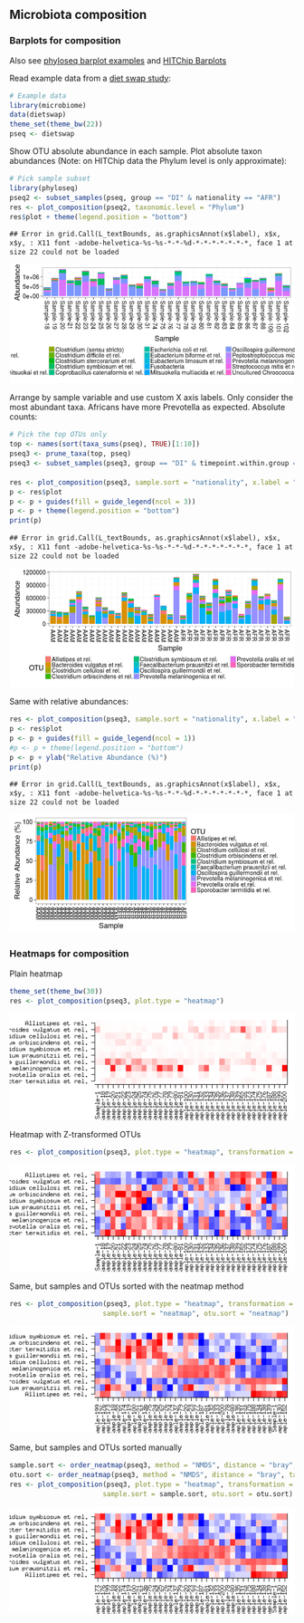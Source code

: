 ## Microbiota composition


### Barplots for composition

Also see [phyloseq barplot examples](http://joey711.github.io/phyloseq/plot_bar-examples.html) and [HITChip Barplots](Barplots.md)


Read example data from a [diet swap study](http://dx.doi.org/10.1038/ncomms7342):


```r
# Example data
library(microbiome)
data(dietswap)
theme_set(theme_bw(22))
pseq <- dietswap
```

Show OTU absolute abundance in each sample. Plot absolute taxon
abundances (Note: on HITChip data the Phylum level is only
approximate):


```r
# Pick sample subset
library(phyloseq)
pseq2 <- subset_samples(pseq, group == "DI" & nationality == "AFR")
res <- plot_composition(pseq2, taxonomic.level = "Phylum")
res$plot + theme(legend.position = "bottom")
```

```
## Error in grid.Call(L_textBounds, as.graphicsAnnot(x$label), x$x, x$y, : X11 font -adobe-helvetica-%s-%s-*-*-%d-*-*-*-*-*-*-*, face 1 at size 22 could not be loaded
```

![plot of chunk composition-example1b](figure/composition-example1b-1.png)

Arrange by sample variable and use custom X axis labels. Only consider the most abundant taxa. Africans have more Prevotella as expected. Absolute counts:


```r
# Pick the top OTUs only
top <- names(sort(taxa_sums(pseq), TRUE)[1:10])
pseq3 <- prune_taxa(top, pseq)
pseq3 <- subset_samples(pseq3, group == "DI" & timepoint.within.group == 1)

res <- plot_composition(pseq3, sample.sort = "nationality", x.label = "nationality")
p <- res$plot
p <- p + guides(fill = guide_legend(ncol = 3))
p <- p + theme(legend.position = "bottom")
print(p)
```

```
## Error in grid.Call(L_textBounds, as.graphicsAnnot(x$label), x$x, x$y, : X11 font -adobe-helvetica-%s-%s-*-*-%d-*-*-*-*-*-*-*, face 1 at size 22 could not be loaded
```

![plot of chunk composition-example4](figure/composition-example4-1.png)


Same with relative abundances:


```r
res <- plot_composition(pseq3, sample.sort = "nationality", x.label = "nationality", transformation = "relative.abundance")
p <- res$plot
p <- p + guides(fill = guide_legend(ncol = 1))
#p <- p + theme(legend.position = "bottom")
p <- p + ylab("Relative Abundance (%)")
print(p)
```

```
## Error in grid.Call(L_textBounds, as.graphicsAnnot(x$label), x$x, x$y, : X11 font -adobe-helvetica-%s-%s-*-*-%d-*-*-*-*-*-*-*, face 1 at size 22 could not be loaded
```

![plot of chunk composition-example4b](figure/composition-example4b-1.png)



### Heatmaps for composition


Plain heatmap


```r
theme_set(theme_bw(30))
res <- plot_composition(pseq3, plot.type = "heatmap")
```

![plot of chunk composition-example5](figure/composition-example5-1.png)


Heatmap with Z-transformed OTUs


```r
res <- plot_composition(pseq3, plot.type = "heatmap", transformation = "Z-OTU")
```

![plot of chunk composition-example6](figure/composition-example6-1.png)


Same, but samples and OTUs sorted with the neatmap method


```r
res <- plot_composition(pseq3, plot.type = "heatmap", transformation = "Z-OTU",
       			       sample.sort = "neatmap", otu.sort = "neatmap")
```

![plot of chunk composition-example7](figure/composition-example7-1.png)


Same, but samples and OTUs sorted manually


```r
sample.sort <- order_neatmap(pseq3, method = "NMDS", distance = "bray", target = "sites", first = NULL) 
otu.sort <- order_neatmap(pseq3, method = "NMDS", distance = "bray", target = "species", first = NULL)
res <- plot_composition(pseq3, plot.type = "heatmap", transformation = "Z-OTU",
       			       sample.sort = sample.sort, otu.sort = otu.sort)
```

![plot of chunk composition-example8](figure/composition-example8-1.png)




